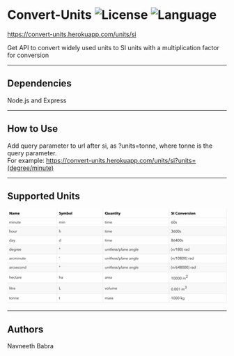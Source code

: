 # Convert-Units ![License](https://img.shields.io/apm/l/vim-mode.svg?colorB=orange&style=plastic) ![Language](https://img.shields.io/badge/language-Javascript-<Blue>.svg) 

https://convert-units.herokuapp.com/units/si

Get API to convert widely used units to SI units with a multiplication factor for conversion

---

## Dependencies
Node.js and Express

---

## How to Use
Add query parameter to url after si, as ?units=tonne, where tonne is the query parameter.  
For example: https://convert-units.herokuapp.com/units/si?units=(degree/minute)

---

## Supported Units
![Units](./img/Units.png)

---

## Authors
Navneeth Babra

